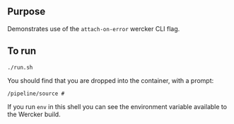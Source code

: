 
## Purpose

Demonstrates use of the `attach-on-error` wercker CLI flag.

## To run

```
./run.sh
```

You should find that you are dropped into the container, with a prompt:

```
/pipeline/source #
```

If you run `env` in this shell you can see the environment variable available to the Wercker build.